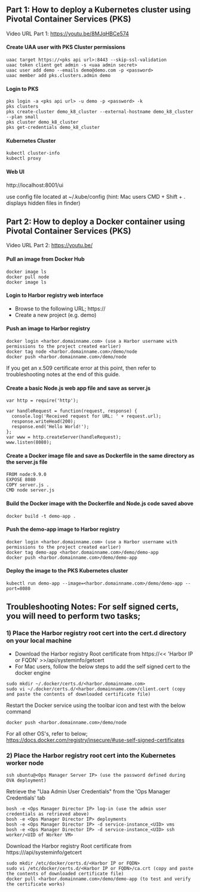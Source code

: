 ## Part 1: How to deploy a Kubernetes cluster using Pivotal Container Services (PKS)

Video URL Part 1: https://youtu.be/8MJqHBCe574

#### Create UAA user with PKS Cluster permissions
```
uaac target https://<pks api url>:8443 --skip-ssl-validation
uaac token client get admin -s <uaa admin secret>
uaac user add demo --emails demo@demo.com -p <password>
uaac member add pks.clusters.admin demo
```

#### Login to PKS
```
pks login -a <pks api url> -u demo -p <password> -k
pks clusters
pks create-cluster demo_k8_cluster --external-hostname demo_k8_cluster --plan small
pks cluster demo_k8_cluster
pks get-credentials demo_k8_cluster
```

#### Kubernetes Cluster
```
kubectl cluster-info
kubectl proxy
```

#### Web UI

http://localhost:8001/ui

use config file located at ~/.kube/config (hint: Mac users CMD + Shift + . displays hidden files in finder)


## Part 2: How to deploy a Docker container using Pivotal Container Services (PKS)

Video URL Part 2: https://youtu.be/

#### Pull an image from Docker Hub
```
docker image ls
docker pull node
docker image ls
```

#### Login to Harbor registry web interface

- Browse to the following URL; https://<harbor IP or FQDN>
- Create a new project (e.g. demo)

#### Push an image to Harbor registry

```
docker login <harbor.domainname.com> (use a Harbor username with permissions to the project created earlier)
docker tag node <harbor.domainname.com>/demo/node
docker push <harbor.domainname.com>/demo/node
```
If you get an x.509 certificate error at this point, then refer to troubleshooting notes at the end of this guide.

#### Create a basic Node.js web app file and save as server.js
```
var http = require('http');

var handleRequest = function(request, response) {
  console.log('Received request for URL: ' + request.url);
  response.writeHead(200);
  response.end('Hello World!');
};
var www = http.createServer(handleRequest);
www.listen(8080);
```

#### Create a Docker image file and save as Dockerfile in the same directory as the server.js file
```
FROM node:9.9.0
EXPOSE 8080
COPY server.js .
CMD node server.js
```

#### Build the Docker image with the Dockerfile and Node.js code saved above
```
docker build -t demo-app .
```

#### Push the demo-app image to Harbor registry
```
docker login <harbor.domainname.com> (use a Harbor username with permissions to the project created earlier)
docker tag demo-app <harbor.domainname.com>/demo/demo-app
docker push <harbor.domainname.com>/demo/demo-app
```

#### Deploy the image to the PKS Kubernetes cluster
```
kubectl run demo-app --image=<harbor.domainname.com>/demo/demo-app --port=8080
```

## Troubleshooting Notes: For self signed certs, you will need to perform two tasks;

### 1) Place the Harbor registry root cert into the cert.d directory on your local machine
- Download the Harbor registry Root certificate from https://<< 'Harbor IP or FQDN' >>/api/systeminfo/getcert
- For Mac users, follow the below steps to add the self signed cert to the docker engine
```
sudo mkdir ~/.docker/certs.d/<harbor.domainname.com>
sudo vi ~/.docker/certs.d/<harbor.domainname.com>/client.cert (copy and paste the contents of downloaded certificate file)
```
Restart the Docker service using the toolbar icon and test with the below command
```
docker push <harbor.domainname.com>/demo/node
```

For all other OS's, refer to below;
https://docs.docker.com/registry/insecure/#use-self-signed-certificates

### 2) Place the Harbor registry root cert into the Kubernetes worker node
```
ssh ubuntu@<Ops Manager Server IP> (use the password defined during OVA deployment)
```
Retrieve the "Uaa Admin User Credentials" from the 'Ops Manager Credentials' tab
```
bosh -e <Ops Manager Director IP> log-in (use the admin user credentials as retrieved above)
bosh -e <Ops Manager Director IP> deployments
bosh -e <Ops Manager Director IP> -d service-instance_<UID> vms
bosh -e <Ops Manager Director IP> -d service-instance_<UID> ssh worker/<UID of Worker VM>
```
Download the Harbor registry Root certificate from https://<Harbor IP or FQDN>/api/systeminfo/getcert
```
sudo mkdir /etc/docker/certs.d/<Harbor IP or FQDN>
sudo vi /etc/docker/certs.d/<Harbor IP or FQDN>/ca.crt (copy and paste the contents of downloaded certificate file)
docker pull <harbor.domainname.com>/demo/demo-app (to test and verify the certificate works)
```
